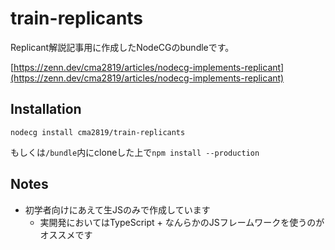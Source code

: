 # train-replicants

Replicant解説記事用に作成したNodeCGのbundleです。

[https://zenn.dev/cma2819/articles/nodecg-implements-replicant](https://zenn.dev/cma2819/articles/nodecg-implements-replicant)

## Installation

```
nodecg install cma2819/train-replicants
```

もしくは`/bundle`内にcloneした上で`npm install --production`

## Notes

- 初学者向けにあえて生JSのみで作成しています
  - 実開発においてはTypeScript + なんらかのJSフレームワークを使うのがオススメです
